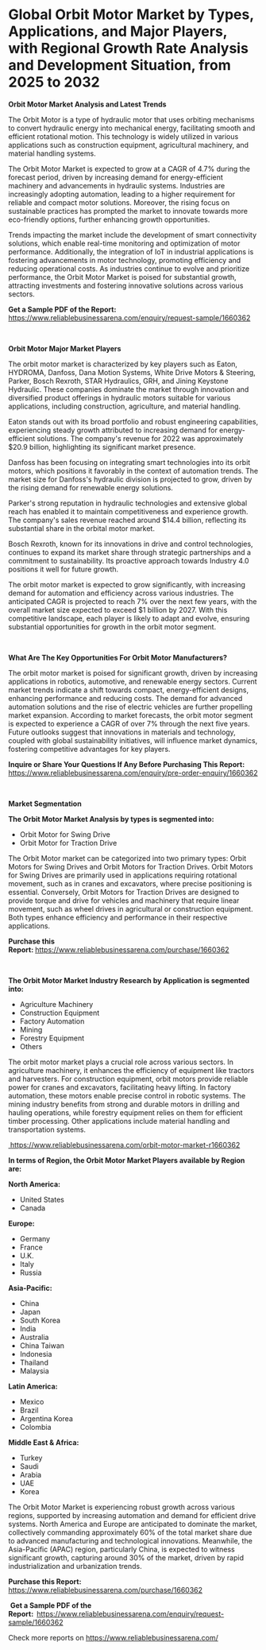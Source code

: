 <p><h1>Global Orbit Motor Market by Types, Applications, and Major Players, with Regional Growth Rate Analysis and Development Situation, from 2025 to 2032</h1></p><p><strong>Orbit Motor Market Analysis and Latest Trends</strong></p>
<p><p>The Orbit Motor is a type of hydraulic motor that uses orbiting mechanisms to convert hydraulic energy into mechanical energy, facilitating smooth and efficient rotational motion. This technology is widely utilized in various applications such as construction equipment, agricultural machinery, and material handling systems. </p><p>The Orbit Motor Market is expected to grow at a CAGR of 4.7% during the forecast period, driven by increasing demand for energy-efficient machinery and advancements in hydraulic systems. Industries are increasingly adopting automation, leading to a higher requirement for reliable and compact motor solutions. Moreover, the rising focus on sustainable practices has prompted the market to innovate towards more eco-friendly options, further enhancing growth opportunities.</p><p>Trends impacting the market include the development of smart connectivity solutions, which enable real-time monitoring and optimization of motor performance. Additionally, the integration of IoT in industrial applications is fostering advancements in motor technology, promoting efficiency and reducing operational costs. As industries continue to evolve and prioritize performance, the Orbit Motor Market is poised for substantial growth, attracting investments and fostering innovative solutions across various sectors.</p></p>
<p><strong>Get a Sample PDF of the Report:&nbsp;</strong> <a href="https://www.reliablebusinessarena.com/enquiry/request-sample/1660362?utm_campaign=3346&utm_medium=2&utm_source=Github&utm_content=ia&utm_term=10042025&utm_id=orbit-motor">https://www.reliablebusinessarena.com/enquiry/request-sample/1660362</a></p>
<p>&nbsp;</p>
<p><strong>Orbit Motor Major Market Players</strong></p>
<p><p>The orbit motor market is characterized by key players such as Eaton, HYDROMA, Danfoss, Dana Motion Systems, White Drive Motors & Steering, Parker, Bosch Rexroth, STAR Hydraulics, GRH, and Jining Keystone Hydraulic. These companies dominate the market through innovation and diversified product offerings in hydraulic motors suitable for various applications, including construction, agriculture, and material handling.</p><p>Eaton stands out with its broad portfolio and robust engineering capabilities, experiencing steady growth attributed to increasing demand for energy-efficient solutions. The company's revenue for 2022 was approximately $20.9 billion, highlighting its significant market presence.</p><p>Danfoss has been focusing on integrating smart technologies into its orbit motors, which positions it favorably in the context of automation trends. The market size for Danfoss's hydraulic division is projected to grow, driven by the rising demand for renewable energy solutions.</p><p>Parker's strong reputation in hydraulic technologies and extensive global reach has enabled it to maintain competitiveness and experience growth. The company's sales revenue reached around $14.4 billion, reflecting its substantial share in the orbital motor market.</p><p>Bosch Rexroth, known for its innovations in drive and control technologies, continues to expand its market share through strategic partnerships and a commitment to sustainability. Its proactive approach towards Industry 4.0 positions it well for future growth.</p><p>The orbit motor market is expected to grow significantly, with increasing demand for automation and efficiency across various industries. The anticipated CAGR is projected to reach 7% over the next few years, with the overall market size expected to exceed $1 billion by 2027. With this competitive landscape, each player is likely to adapt and evolve, ensuring substantial opportunities for growth in the orbit motor segment.</p></p>
<p>&nbsp;</p>
<p><strong>What Are The Key Opportunities For Orbit Motor Manufacturers?</strong></p>
<p><p>The orbit motor market is poised for significant growth, driven by increasing applications in robotics, automotive, and renewable energy sectors. Current market trends indicate a shift towards compact, energy-efficient designs, enhancing performance and reducing costs. The demand for advanced automation solutions and the rise of electric vehicles are further propelling market expansion. According to market forecasts, the orbit motor segment is expected to experience a CAGR of over 7% through the next five years. Future outlooks suggest that innovations in materials and technology, coupled with global sustainability initiatives, will influence market dynamics, fostering competitive advantages for key players.</p></p>
<p><strong>Inquire or Share Your Questions If Any Before Purchasing This Report:</strong> <a href="https://www.reliablebusinessarena.com/enquiry/pre-order-enquiry/1660362?utm_campaign=3346&utm_medium=2&utm_source=Github&utm_content=ia&utm_term=10042025&utm_id=orbit-motor">https://www.reliablebusinessarena.com/enquiry/pre-order-enquiry/1660362</a></p>
<p>&nbsp;</p>
<p><strong>Market Segmentation</strong></p>
<p><strong>The Orbit Motor Market Analysis by types is segmented into:</strong></p>
<p><ul><li>Orbit Motor for Swing Drive</li><li>Orbit Motor for Traction Drive</li></ul></p>
<p><p>The Orbit Motor market can be categorized into two primary types: Orbit Motors for Swing Drives and Orbit Motors for Traction Drives. Orbit Motors for Swing Drives are primarily used in applications requiring rotational movement, such as in cranes and excavators, where precise positioning is essential. Conversely, Orbit Motors for Traction Drives are designed to provide torque and drive for vehicles and machinery that require linear movement, such as wheel drives in agricultural or construction equipment. Both types enhance efficiency and performance in their respective applications.</p></p>
<p><strong>Purchase this Report:&nbsp;</strong><a href="https://www.reliablebusinessarena.com/purchase/1660362?utm_campaign=3346&utm_medium=2&utm_source=Github&utm_content=ia&utm_term=10042025&utm_id=orbit-motor">https://www.reliablebusinessarena.com/purchase/1660362</a></p>
<p>&nbsp;</p>
<p><strong>The Orbit Motor Market Industry Research by Application is segmented into:</strong></p>
<p><ul><li>Agriculture Machinery</li><li>Construction Equipment</li><li>Factory Automation</li><li>Mining</li><li>Forestry Equipment</li><li>Others</li></ul></p>
<p><p>The orbit motor market plays a crucial role across various sectors. In agriculture machinery, it enhances the efficiency of equipment like tractors and harvesters. For construction equipment, orbit motors provide reliable power for cranes and excavators, facilitating heavy lifting. In factory automation, these motors enable precise control in robotic systems. The mining industry benefits from strong and durable motors in drilling and hauling operations, while forestry equipment relies on them for efficient timber processing. Other applications include material handling and transportation systems.</p></p>
<p><a href="https://www.reliablebusinessarena.com/orbit-motor-market-r1660362?utm_campaign=3346&utm_medium=2&utm_source=Github&utm_content=ia&utm_term=10042025&utm_id=orbit-motor">&nbsp;https://www.reliablebusinessarena.com/orbit-motor-market-r1660362</a></p>
<p><strong>In terms of Region, the Orbit Motor Market Players available by Region are:</strong></p>
<p>
    <p> <strong> North America: </strong>
        <ul>
            <li>United States</li>
            <li>Canada</li>
        </ul>
        </p> 
    <p> <strong> Europe: </strong>
        <ul>
            <li>Germany</li>
            <li>France</li>
            <li>U.K.</li>
            <li>Italy</li>
            <li>Russia</li>
        </ul>
        </p> 
    <p> <strong> Asia-Pacific: </strong>
        <ul>
            <li>China</li>
            <li>Japan</li>
            <li>South Korea</li>
            <li>India</li>
            <li>Australia</li>
            <li>China Taiwan</li>
            <li>Indonesia</li>
            <li>Thailand</li>
            <li>Malaysia</li>
        </ul>
        </p> 
    <p> <strong> Latin America: </strong>
        <ul>
            <li>Mexico</li>
            <li>Brazil</li>
            <li>Argentina Korea</li>
            <li>Colombia</li>
        </ul>
        </p> 
    <p> <strong> Middle East & Africa: </strong>
        <ul>
            <li>Turkey</li>
            <li>Saudi</li>
            <li>Arabia</li>
            <li>UAE</li>
            <li>Korea</li>
        </ul>
    </p>
    </p>
<p><p>The Orbit Motor Market is experiencing robust growth across various regions, supported by increasing automation and demand for efficient drive systems. North America and Europe are anticipated to dominate the market, collectively commanding approximately 60% of the total market share due to advanced manufacturing and technological innovations. Meanwhile, the Asia-Pacific (APAC) region, particularly China, is expected to witness significant growth, capturing around 30% of the market, driven by rapid industrialization and urbanization trends.</p></p>
<p><strong>Purchase this Report: </strong><a href="https://www.reliablebusinessarena.com/purchase/1660362?utm_campaign=3346&utm_medium=2&utm_source=Github&utm_content=ia&utm_term=10042025&utm_id=orbit-motor">https://www.reliablebusinessarena.com/purchase/1660362</a></p>
<p>&nbsp;<strong>Get a Sample PDF of the Report:&nbsp;&nbsp;</strong><a href="https://www.reliablebusinessarena.com/enquiry/request-sample/1660362?utm_campaign=3346&utm_medium=2&utm_source=Github&utm_content=ia&utm_term=10042025&utm_id=orbit-motor">https://www.reliablebusinessarena.com/enquiry/request-sample/1660362</a></p>
<p><strong></strong></p>
<p>Check more reports on <a href="https://www.reliablebusinessarena.com/?utm_campaign=3346&utm_medium=2&utm_source=Github&utm_content=ia&utm_term=10042025&utm_id=orbit-motor">https://www.reliablebusinessarena.com/</a></p>
